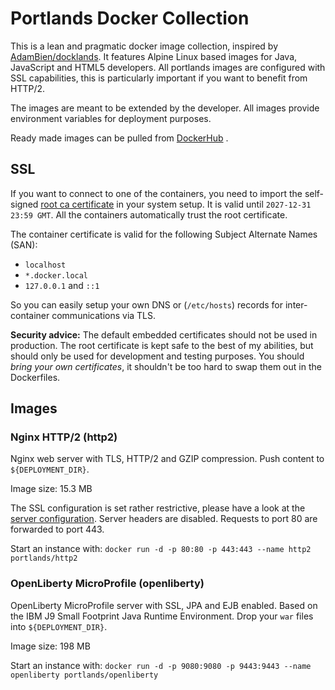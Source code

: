 # Portlands Docker Collection
This is a lean and pragmatic docker image collection, inspired by [AdamBien/docklands](https://github.com/AdamBien/docklands).
It features Alpine Linux based images for Java, JavaScript and HTML5 developers. All portlands images are 
configured with SSL capabilities, this is particularly important if you want to benefit from HTTP/2.

The images are meant to be extended by the developer. All images provide environment
variables for deployment purposes.

Ready made images can be pulled from [DockerHub](https://hub.docker.com/u/portlands/) .

## SSL


If you want to connect to one of the containers, you need to import the self-signed
 [root ca certificate](pki/ca.crt) in your system setup. It is valid 
 until `2027-12-31 23:59 GMT`. All the containers automatically trust the root certificate.

The container certificate is valid for the following Subject Alternate Names (SAN):

  * `localhost`
  * `*.docker.local`
  * `127.0.0.1` and `::1`
  
So you can easily setup your own DNS or (`/etc/hosts`) records for inter-container
communications via TLS.    

**Security advice:** The default embedded certificates should not be used in production.
The root certificate is kept safe to the best of my abilities, but should only be used
for development and testing purposes. You should *bring your own certificates*, it 
shouldn't be too hard to swap them out in the Dockerfiles.

## Images

### Nginx HTTP/2 (http2)
Nginx web server with TLS, HTTP/2 and GZIP compression.
Push content to `${DEPLOYMENT_DIR}`.

Image size: 15.3 MB

The SSL configuration is set rather restrictive, please have a look at the
[server configuration](http2/conf/default.conf). Server headers are disabled.
Requests to port 80 are forwarded to port 443.

Start an instance with:
`docker run -d -p 80:80 -p 443:443 --name http2 portlands/http2`

### OpenLiberty MicroProfile (openliberty)
OpenLiberty MicroProfile server with SSL, JPA and EJB enabled. 
Based on the IBM J9 Small Footprint Java Runtime Environment. 
Drop your `war` files into `${DEPLOYMENT_DIR}`.

Image size: 198 MB

Start an instance with:
`docker run -d -p 9080:9080 -p 9443:9443 --name openliberty portlands/openliberty`
